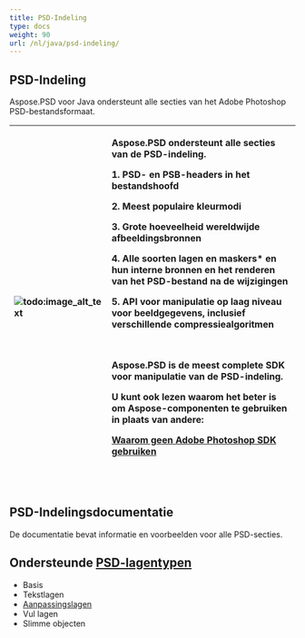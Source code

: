 ```yaml
---
title: PSD-Indeling
type: docs
weight: 90
url: /nl/java/psd-indeling/
---
```


## **PSD-Indeling**
Aspose.PSD voor Java ondersteunt alle secties van het Adobe Photoshop PSD-bestandsformaat.

|![todo:image_alt_text](psd/nl-file_1.png)|<p>Aspose.PSD ondersteunt alle secties van de PSD-indeling.</p><p>1. PSD- en PSB-headers in het bestandshoofd</p><p>2. Meest populaire kleurmodi</p><p>3. Grote hoeveelheid wereldwijde afbeeldingsbronnen</p><p>4. Alle soorten lagen en maskers* en hun interne bronnen en het renderen van het PSD-bestand na de wijzigingen</p><p>5. API voor manipulatie op laag niveau voor beeldgegevens, inclusief verschillende compressiealgoritmen</p><p> </p><p>Aspose.PSD is de meest complete SDK voor manipulatie van de PSD-indeling.</p><p>U kunt ook lezen waarom het beter is om Aspose-componenten te gebruiken in plaats van andere:</p><p>[Waarom geen Adobe Photoshop SDK gebruiken](/psd/nl/nl/waarom-geen-adobe-photoshop-sdk-html/)</p><p> </p>|
| :- | :- |
## **PSD-Indelingsdocumentatie**
De documentatie bevat informatie en voorbeelden voor alle PSD-secties.

## **Ondersteunde [PSD-lagentypen](/psd/nl/nl/java/lagentypen/)**

- Basis 
- Tekstlagen
- [Aanpassingslagen](/psd/nl/nl/java/lagentypen/aanpassingslaag/)
- Vul lagen
- Slimme objecten
